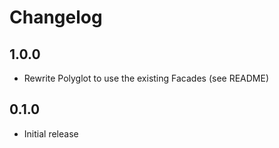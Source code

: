 # Changelog

## 1.0.0

- Rewrite Polyglot to use the existing Facades (see README)

## 0.1.0

- Initial release
